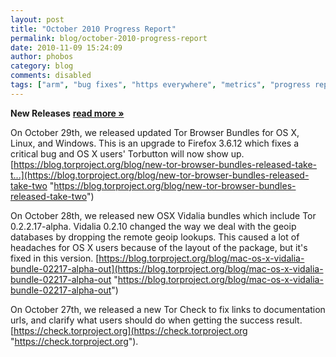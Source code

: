 ```yaml
---
layout: post
title: "October 2010 Progress Report"
permalink: blog/october-2010-progress-report
date: 2010-11-09 15:24:09
author: phobos
category: blog
comments: disabled
tags: ["arm", "bug fixes", "https everywhere", "metrics", "progress report", "tor browser bundle", "translations"]
---
```


**New Releases** [**read more »**](https://blog.torproject.org/blog/october-2010-progress-report)

On October 29th, we released updated Tor Browser Bundles for OS X, Linux, and Windows. This is an upgrade to Firefox 3.6.12 which fixes a critical bug and OS X users' Torbutton will now show up. [https://blog.torproject.org/blog/new-tor-browser-bundles-released-take-t...](https://blog.torproject.org/blog/new-tor-browser-bundles-released-take-two "https://blog.torproject.org/blog/new-tor-browser-bundles-released-take-two")

On October 28th, we released new OSX Vidalia bundles which include Tor 0.2.2.17-alpha. Vidalia 0.2.10 changed the way we deal with the geoip databases by dropping the remote geoip lookups. This caused a lot of headaches for OS X users because of the layout of the package, but it's fixed in this version. [https://blog.torproject.org/blog/mac-os-x-vidalia-bundle-02217-alpha-out](https://blog.torproject.org/blog/mac-os-x-vidalia-bundle-02217-alpha-out "https://blog.torproject.org/blog/mac-os-x-vidalia-bundle-02217-alpha-out")

On October 27th, we released a new Tor Check to fix links to documentation urls, and clarify what users should do when getting the success result. [https://check.torproject.org](https://check.torproject.org "https://check.torproject.org").
